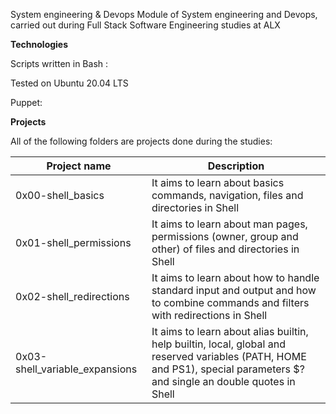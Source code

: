 
System engineering & Devops
Module of System engineering and Devops, carried out during Full Stack Software Engineering studies at ALX

**Technologies**

Scripts written in Bash :

Tested on Ubuntu 20.04 LTS

Puppet: 

**Projects**

All of the following folders are projects done during the studies:

| Project name | Description |
| --- |  ---  |
| 0x00-shell_basics | It aims to learn about basics commands, navigation, files and directories in Shell | 
| 0x01-shell_permissions | It aims to learn about man pages, permissions (owner, group and other) of files and directories in Shell |
| 0x02-shell_redirections | It aims to learn about how to handle standard input and output and how to combine commands and filters with redirections in Shell|
| 0x03-shell_variable_expansions | It aims to learn about alias builtin, help builtin, local, global and reserved variables (PATH, HOME and PS1), special parameters $? and single an double quotes in Shell|


